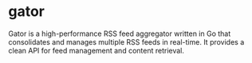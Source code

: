 # gator
Gator is a high-performance RSS feed aggregator written in Go that consolidates and manages multiple RSS feeds in real-time. It provides a clean API for feed management and content retrieval.
